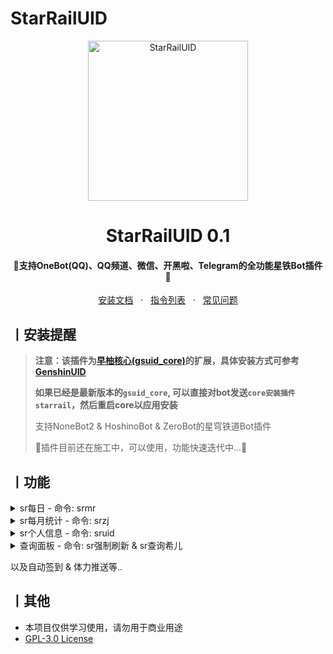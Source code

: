 # StarRailUID

<p align="center">
  <a href="https://github.com/qwerdvd/StarRailUID"><img src="https://s2.loli.net/2023/04/30/kvZgaVLo5fATI6h.png" width="256" height="256" alt="StarRailUID"></a>
</p>
<h1 align = "center">StarRailUID 0.1</h1>
<h4 align = "center">🚧支持OneBot(QQ)、QQ频道、微信、开黑啦、Telegram的全功能星铁Bot插件🚧</h4>
<div align = "center">
        <a href="http://docs.gsuid.gbots.work/#/" target="_blank">安装文档</a> &nbsp; · &nbsp;
        <a href="http://docs.gsuid.gbots.work/#/CommandList" target="_blank">指令列表</a> &nbsp; · &nbsp;
        <a href="http://docs.gsuid.gbots.work/#/FAQ">常见问题</a>
</div>


## 丨安装提醒

> **注意：该插件为[早柚核心(gsuid_core)](https://github.com/Genshin-bots/gsuid_core)的扩展，具体安装方式可参考[GenshinUID](https://github.com/KimigaiiWuyi/GenshinUID)**
>
> **如果已经是最新版本的`gsuid_core`, 可以直接对bot发送`core安装插件starrail`，然后重启core以应用安装**
>
> 支持NoneBot2 & HoshinoBot & ZeroBot的星穹铁道Bot插件
>
> 🚧插件目前还在施工中，可以使用，功能快速迭代中...🚧

## 丨功能

<details><summary>sr每日 - 命令: srmr</summary><p>
<img src="https://s2.loli.net/2023/04/30/DYgCOkMy8Xe4mwc.png"/> 
</p></details>

<details><summary>sr每月统计 - 命令: srzj</summary><p>
<img src="https://s2.loli.net/2023/05/06/wuOfKsc7qWvCzVJ.png"/> 
</p></details>

<details><summary>sr个人信息 - 命令: sruid</summary><p>
<img src="https://s2.loli.net/2023/05/03/wurJpXvQKPa2AS7.png"/> 
</p></details>

<details><summary>查询面板 - 命令: sr强制刷新 & sr查询希儿</summary><p>
<img src="https://s2.loli.net/2023/05/14/xgmuBvAP5UVLsn4.jpg"/> 
</p></details>

以及自动签到 & 体力推送等..

## 丨其他

+ 本项目仅供学习使用，请勿用于商业用途
+ [GPL-3.0 License](https://github.com/qwerdvd/StarRailUID/blob/master/LICENSE)

